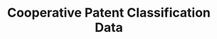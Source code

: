 ---
layout: default
bigquery: https://console.cloud.google.com/bigquery?p=patents-public-data&d=cpc&page=dataset
citation: '“Cooperative Patent Classification” by the EPO and USPTO, for public use. '
contributors: EPO, USPTO
cost: None
description: Cooperative Patent Classification Data contains the scheme and definitions
  of the Cooperative Patent Classification system for classifying patent documents.
  The CPC is the result of a partnership between the EPO and the USPTO in their joint
  effort to develop a common, internationally compatible classification system for
  technical documents, in particular patent publications, which will be used by both
  offices in the patent granting process
documentation: https://www.cooperativepatentclassification.org/cpcSchemeAndDefinitions
last_edit: Mon, 04 Apr 2022 19:07:06 GMT
location: https://www.cooperativepatentclassification.org/index
maintained_by: USPTO, EPO
schema_fields: '[''residual_references'', ''title_part'', ''residualReferences'',
  ''parents'', ''children'', ''ipc_concordant'', ''glossary'', ''notAllocatable'',
  ''limitingReferences'', ''sizeCache'', ''level'', ''titleFull'', ''not_allocatable'',
  ''titlePart'', ''dateRevised'', ''application_references'', ''informativeReferences'',
  ''breakdown_code'', ''applicationReferences'', ''additional_only'', ''synonyms'',
  ''limiting_references'', ''ipcConcordant'', ''childGroups'', ''status'', ''title_full'',
  ''definition'', ''child_groups'', ''breakdownCode'', ''symbol'', ''date_revised'',
  ''informative_references'']'
shortname: cooperative_patent_classification
tags:
- patents
- science
title: Cooperative Patent Classification Data
uuid: 984374a7-16e9-4b35-9445-458daceb01bf
---